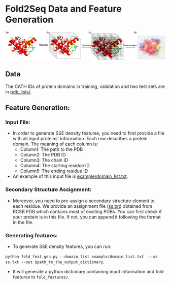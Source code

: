 # Fold2Seq Data and Feature Generation

![Fold2Seq Architecture](/data/fold2seq2.png)

## Data
The CATH IDs of protein domains in training, validation and two test sets are in [pdb_lists/](pdb_lists/). 


## Feature Generation:
### Input File:
* In order to generate SSE density features, you need to first provide a file with all input proteins' information.  Each row describes a protein domain. The meaning of each column is:
  * Column1: The path to the PDB
  * Column2: The PDB ID
  * Column3: The chain ID
  * Column4: The starting residue ID
  * Column5: The ending residue ID
* An example of this input file is [example/domain_list.txt](example/domain_list.txt).

### Secondary Structure Assignment:
* Moreover, you need to pre-assign a secondary structure element to each residue. We provide an assignment file ([ss.txt](https://drive.google.com/file/d/1B_9JdT43-l0sVOgBJCdCRAN31tOGX8VA/view?usp=sharing)) obtained from RCSB PDB which contains most of exsiting PDBs. You can first check if your protein is in this file. If not, you can append it following the format in the file.  

### Generating features:
* To generate SSE density features, you can run:

`python fold_feat_gen.py --domain_list example/domain_list.txt  --ss ss.txt --out $path_to_the_output_dictionary`.

* It will generate a  python dictionary containing input information and fold features in `fold_features/`.

